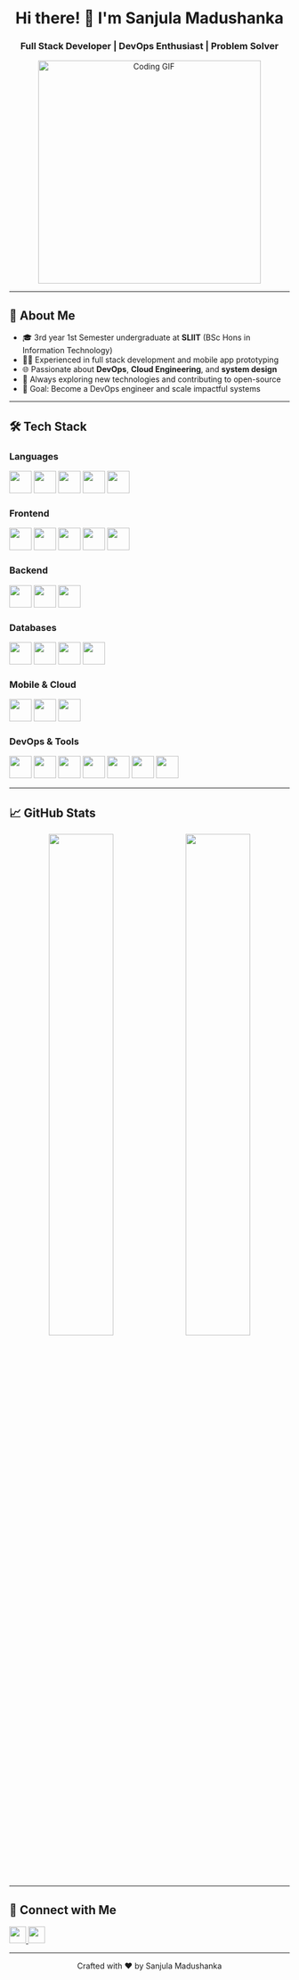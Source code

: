 <h1 align="center">Hi there! 👋 I'm Sanjula Madushanka</h1>

<h3 align="center">Full Stack Developer | DevOps Enthusiast | Problem Solver</h3>

<p align="center">
  <img src="https://media.giphy.com/media/qgQUggAC3Pfv687qPC/giphy.gif" width="400" alt="Coding GIF"/>
</p>

---

## 🚀 About Me

- 🎓 3rd year 1st Semester undergraduate at **SLIIT** (BSc Hons in Information Technology)
- 👨‍💻 Experienced in full stack development and mobile app prototyping
- 🌐 Passionate about **DevOps**, **Cloud Engineering**, and **system design**
- 🧠 Always exploring new technologies and contributing to open-source
- 🎯 Goal: Become a DevOps engineer and scale impactful systems
---

## 🛠️ Tech Stack

### Languages
<p>
  <img src="https://cdn.jsdelivr.net/gh/devicons/devicon/icons/java/java-original.svg" width="40" />
  <img src="https://cdn.jsdelivr.net/gh/devicons/devicon/icons/javascript/javascript-original.svg" width="40" />
  <img src="https://cdn.jsdelivr.net/gh/devicons/devicon/icons/python/python-original.svg" width="40" />
  <img src="https://cdn.jsdelivr.net/gh/devicons/devicon/icons/c/c-original.svg" width="40" />
  <img src="https://cdn.jsdelivr.net/gh/devicons/devicon/icons/kotlin/kotlin-original.svg" width="40" />
</p>

### Frontend
<p>
  <img src="https://cdn.jsdelivr.net/gh/devicons/devicon/icons/html5/html5-original.svg" width="40" />
  <img src="https://cdn.jsdelivr.net/gh/devicons/devicon/icons/css3/css3-original.svg" width="40" />
  <img src="https://cdn.jsdelivr.net/gh/devicons/devicon/icons/react/react-original.svg" width="40" />
  <img src="https://cdn.jsdelivr.net/gh/devicons/devicon/icons/angularjs/angularjs-original.svg" width="40" />
  <img src="https://www.vectorlogo.zone/logos/tailwindcss/tailwindcss-icon.svg" width="40" />
</p>

### Backend
<p>
  <img src="https://cdn.jsdelivr.net/gh/devicons/devicon/icons/nodejs/nodejs-original.svg" width="40" />
  <img src="https://cdn.jsdelivr.net/gh/devicons/devicon/icons/express/express-original.svg" width="40" />
  <img src="https://www.vectorlogo.zone/logos/springio/springio-icon.svg" width="40" />
</p>

### Databases
<p>
  <img src="https://cdn.jsdelivr.net/gh/devicons/devicon/icons/mysql/mysql-original.svg" width="40" />
  <img src="https://cdn.jsdelivr.net/gh/devicons/devicon/icons/mongodb/mongodb-original.svg" width="40" />
  <img src="https://cdn.jsdelivr.net/gh/devicons/devicon/icons/oracle/oracle-original.svg" width="40" />
  <img src="https://www.svgrepo.com/show/303229/microsoft-sql-server-logo.svg" width="40" />
</p>

### Mobile & Cloud
<p>
  <img src="https://cdn.jsdelivr.net/gh/devicons/devicon/icons/android/android-original.svg" width="40" />
  <img src="https://www.vectorlogo.zone/logos/firebase/firebase-icon.svg" width="40" />
  <img src="https://cdn.jsdelivr.net/gh/devicons/devicon/icons/amazonwebservices/amazonwebservices-original.svg" width="40" />
</p>

### DevOps & Tools
<p>
  <img src="https://cdn.jsdelivr.net/gh/devicons/devicon/icons/docker/docker-original.svg" width="40" />
  <img src="https://www.vectorlogo.zone/logos/kubernetes/kubernetes-icon.svg" width="40" />
  <img src="https://cdn.jsdelivr.net/gh/devicons/devicon/icons/git/git-original.svg" width="40" />
  <img src="https://cdn.jsdelivr.net/gh/devicons/devicon/icons/linux/linux-original.svg" width="40" />
  <img src="https://www.vectorlogo.zone/logos/figma/figma-icon.svg" width="40" />
  <img src="https://cdn.jsdelivr.net/gh/devicons/devicon/icons/pandas/pandas-original.svg" width="40" />
  <img src="https://upload.wikimedia.org/wikipedia/commons/0/05/Scikit_learn_logo_small.svg" width="40" />
</p>

---

## 📈 GitHub Stats

<p align="center">
  <img src="https://github-readme-stats.vercel.app/api?username=Sanjula-Madushanka&show_icons=true&theme=react" width="48%" />
  <img src="https://github-readme-stats.vercel.app/api/top-langs/?username=Sanjula-Madushanka&layout=compact&theme=react" width="48%" />
</p>

---

## 🔗 Connect with Me

<p align="left">
  <a href="https://www.linkedin.com/in/sanjula-madushanka" target="_blank">
    <img src="https://www.vectorlogo.zone/logos/linkedin/linkedin-icon.svg" width="30" />
  </a>
  <a href="mailto:sanjula.m@example.com">
    <img src="https://www.vectorlogo.zone/logos/gmail/gmail-icon.svg" width="30" />
  </a>
</p>

---

<p align="center">Crafted with ❤️ by Sanjula Madushanka</p>
